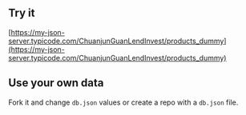 ## Try it

[https://my-json-server.typicode.com/ChuanjunGuanLendInvest/products_dummy](https://my-json-server.typicode.com/ChuanjunGuanLendInvest/products_dummy)

## Use your own data

Fork it and change `db.json` values or create a repo with a `db.json` file.
